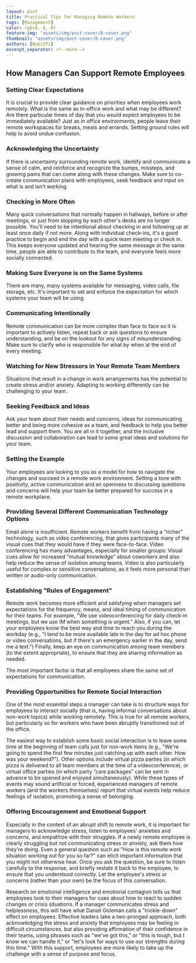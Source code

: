```yaml
---
layout: post
title: Practical Tips for Managing Remote Workers
tags: [Management]
color: rgb(0, 0, 0)
feature-img: "assets/img/post-cover/8-cover.png"
thumbnail: "assets/img/post-cover/8-cover.png"
authors: [QubitPi]
excerpt_separator: <!--more-->
---
```


<!--more-->

How Managers Can Support Remote Employees
-----------------------------------------

### Setting Clear Expectations

It is crucial to provide clear guidance on priorities when employees work remotely. What is the same as in-office work 
and what may be different? Are there particular times of day that you would expect employees to be immediately
available? Just as in office environments, people leave their remote workspaces for breaks, meals and errands. Setting 
ground rules will help to avoid undue confusion.

### Acknowledging the Uncertainty

If there is uncertainty surrounding remote work, identify and communicate a sense of calm, and reinforce and recognize 
the bumps, missteps, and growing pains that can come along with these changes. Make sure to co-create communication
plans with employees, seek feedback and input on what is and isn't working.

### Checking in More Often

Many quick conversations that normally happen in hallways, before or after meetings, or just from stopping by each 
other's desks are no longer possible. You'll need to be intentional about checking in and following up at least once 
daily if not more. Along with individual check-ins, it's a good practice to begin and end the day with a quick team 
meeting or check in. This keeps everyone updated and hearing the same message at the same time, people are able to 
contribute to the team, and everyone feels more socially connected.

### Making Sure Everyone is on the Same Systems

There are many, many systems available for messaging, video calls, file storage, etc. It's important to set and enforce 
the expectation for which systems your team will be using.

### Communicating Intentionally

Remote communication can be more complex than face to face so it is important to actively listen, repeat back or ask 
questions to ensure understanding, and be on the lookout for any signs of misunderstanding. Make sure to clarify who is 
responsible for what by when at the end of every meeting.

### Watching for New Stressors in Your Remote Team Members

Situations that result in a change in work arrangements has the potential to create stress and/or anxiety. Adapting to 
working differently can be challenging to your team. 

### Seeking Feedback and Ideas

Ask your team about their needs and concerns, ideas for communicating better and being more cohesive as a team, and 
feedback to help you better lead and support them. You are all in it together, and the inclusive discussion and 
collaboration can lead to some great ideas and solutions for your team.

### Setting the Example

Your employees are looking to you as a model for how to navigate the changes and succeed in a remote work environment. 
Setting a tone with positivity, active communication and an openness to discussing questions and concerns will help your 
team be better prepared for success in a remote workplace.

### Providing Several Different Communication Technology Options

Email alone is insufficient. Remote workers benefit from having a "richer" technology, such as video conferencing, that 
gives participants many of the visual cues that they would have if they were face-to-face. Video conferencing has many 
advantages, especially for smaller groups: Visual cues allow for increased "mutual knowledge" about coworkers and also 
help reduce the sense of isolation among teams. Video is also particularly useful for complex or sensitive
conversations, as it feels more personal than written or audio-only communication.

### Establishing "Rules of Engagement"

Remote work becomes more efficient and satisfying when managers set expectations for the frequency, means, and ideal 
timing of communication for their teams. For example, "We use videoconferencing for daily check-in meetings, but we use
IM when something is urgent." Also, if you can, let your employees know the best way and time to reach you during the 
workday (e.g., "I tend to be more available late in the day for ad hoc phone or video conversations, but if there's an 
emergency earlier in the day, send me a text.") Finally, keep an eye on communication among team members (to the extent 
appropriate), to ensure that they are sharing information as needed.

The most important factor is that all employees share the same set of expectations for communication.

### Providing Opportunities for Remote Social Interaction

One of the most essential steps a manager can take is to structure ways for employees to interact socially (that is,
having informal conversations about non-work topics) while working remotely. This is true for all remote workers, but 
particularly so for workers who have been abruptly transitioned out of the office.

The easiest way to establish some basic social interaction is to leave some time at the beginning of team calls just for 
non-work items (e.g., "We're going to spend the first few minutes just catching up with each other. How was your 
weekend?"). Other options include virtual pizza parties (in which pizza is delivered to all team members at the time of 
a videoconference), or virtual office parties (in which party “care packages” can be sent in advance to be opened and 
enjoyed simultaneously). While these types of events may sound artificial or forced, experienced managers of remote 
workers (and the workers themselves) report that virtual events help reduce feelings of isolation, promoting a sense of 
belonging.

### Offering Encouragement and Emotional Support

Especially in the context of an abrupt shift to remote work, it is important for managers to acknowledge stress, listen 
to employees' anxieties and concerns, and empathize with their struggles. If a newly remote employee is clearly 
struggling but not communicating stress or anxiety, ask them how they're doing. Even a general question such as "How is 
this remote work situation working out for you so far?" can elicit important information that you might not otherwise 
hear. Once you ask the question, be sure to listen carefully to the response, and briefly restate it back to the 
employee, to ensure that you understood correctly. Let the employee's stress or concerns (rather than your own) be the 
focus of this conversation.

Research on emotional intelligence and emotional contagion tells us that employees look to their managers for cues about 
how to react to sudden changes or crisis situations. If a manager communicates stress and helplessness, this will have 
what Daniel Goleman calls a "trickle-down" effect on employees. Effective leaders take a two-pronged approach, both 
acknowledging the stress and anxiety that employees may be feeling in difficult circumstances, but also providing 
affirmation of their confidence in their teams, using phrases such as "we've got this," or "this is tough, but I know we
can handle it," or "let's look for ways to use our strengths during this time." With this support, employees are more 
likely to take up the challenge with a sense of purpose and focus.
